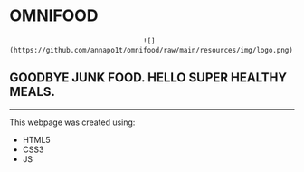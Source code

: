 #                                                                     OMNIFOOD
                                     ![](https://github.com/annapo1t/omnifood/raw/main/resources/img/logo.png)
##                                                GOODBYE JUNK FOOD. HELLO SUPER HEALTHY MEALS.
___

This webpage was created using:
* HTML5
* CSS3
* JS
